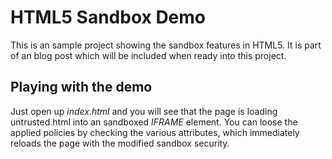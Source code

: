 # HTML5 Sandbox Demo

This is an sample project showing the sandbox features in HTML5. It is part of an blog post which will be included when ready into this project.

## Playing with the demo

Just open up _index.html_ and you will see that the page is loading untrusted.html into an sandboxed _IFRAME_ element. You can loose the applied policies by checking the various attributes, which immediately reloads the page with the modified sandbox security.

